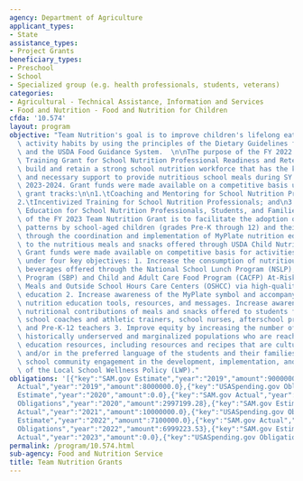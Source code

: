 ```yaml
---
agency: Department of Agriculture
applicant_types:
- State
assistance_types:
- Project Grants
beneficiary_types:
- Preschool
- School
- Specialized group (e.g. health professionals, students, veterans)
categories:
- Agricultural - Technical Assistance, Information and Services
- Food and Nutrition - Food and Nutrition for Children
cfda: '10.574'
layout: program
objective: "Team Nutrition's goal is to improve children's lifelong eating and physical\
  \ activity habits by using the principles of the Dietary Guidelines for Americans\
  \ and the USDA Food Guidance System.  \n\nThe purpose of the FY 2022 Team Nutrition\
  \ Training Grant for School Nutrition Professional Readiness and Retention is to\
  \ build and retain a strong school nutrition workforce that has the knowledge, skills,\
  \ and necessary support to provide nutritious school meals during SY 2022-2023 and\
  \ 2023-2024. Grant funds were made available on a competitive basis under three\
  \ grant tracks:\n\n1.\tCoaching and Mentoring for School Nutrition Professionals\n\
  2.\tIncentivized Training for School Nutrition Professionals; and\n3.\tNutrition\
  \ Education for School Nutrition Professionals, Students, and Families.\n\nThe goal\
  \ of the FY 2023 Team Nutrition Grant is to facilitate the adoption of healthy eating\
  \ patterns by school-aged children (grades Pre-K through 12) and their parents/caregivers\
  \ through the coordination and implementation of MyPlate nutrition education connected\
  \ to the nutritious meals and snacks offered through USDA Child Nutrition Programs.\
  \ Grant funds were made available on competitive basis for activities and scope\
  \ under four key objectives: 1. Increase the consumption of nutritious foods and\
  \ beverages offered through the National School Lunch Program (NSLP), School Breakfast\
  \ Program (SBP) and Child and Adult Care Food Program (CACFP) At-Risk Afterschool\
  \ Meals and Outside School Hours Care Centers (OSHCC) via high-quality MyPlate nutrition\
  \ education 2. Increase awareness of the MyPlate symbol and accompanying MyPlate\
  \ nutrition education tools, resources, and messages. Increase awareness of the\
  \ nutritional contributions of meals and snacks offered to students from parents/caregivers,\
  \ school coaches and athletic trainers, school nurses, afterschool program operators,\
  \ and Pre-K-12 teachers 3. Improve equity by increasing the number of students from\
  \ historically underserved and marginalized populations who are reached by nutrition\
  \ education resources, including resources and recipes that are culturally appropriate\
  \ and/or in the preferred language of the students and their families 4. Increase\
  \ school community engagement in the development, implementation, and assessment\
  \ of the Local School Wellness Policy (LWP)."
obligations: '[{"key":"SAM.gov Estimate","year":"2019","amount":9000000.0},{"key":"SAM.gov
  Actual","year":"2019","amount":8000000.0},{"key":"USASpending.gov Obligations","year":"2019","amount":8022374.03},{"key":"SAM.gov
  Estimate","year":"2020","amount":0.0},{"key":"SAM.gov Actual","year":"2020","amount":0.0},{"key":"USASpending.gov
  Obligations","year":"2020","amount":2997199.28},{"key":"SAM.gov Estimate","year":"2021","amount":10000000.0},{"key":"SAM.gov
  Actual","year":"2021","amount":10000000.0},{"key":"USASpending.gov Obligations","year":"2021","amount":5410424.87},{"key":"SAM.gov
  Estimate","year":"2022","amount":7100000.0},{"key":"SAM.gov Actual","year":"2022","amount":7100000.0},{"key":"USASpending.gov
  Obligations","year":"2022","amount":6999223.53},{"key":"SAM.gov Estimate","year":"2023","amount":9400000.0},{"key":"SAM.gov
  Actual","year":"2023","amount":0.0},{"key":"USASpending.gov Obligations","year":"2023","amount":0.0}]'
permalink: /program/10.574.html
sub-agency: Food and Nutrition Service
title: Team Nutrition Grants
---
```

